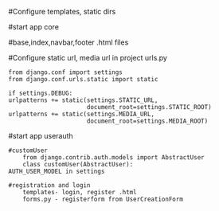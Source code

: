 #Configure templates, static dirs

#start app core

#base,index,navbar,footer .html files

#Configure static url, media url in project urls.py

    from django.conf import settings
    from django.conf.urls.static import static

    if settings.DEBUG:
    urlpatterns += static(settings.STATIC_URL,
                          document_root=settings.STATIC_ROOT)
    urlpatterns += static(settings.MEDIA_URL,
                          document_root=settings.MEDIA_ROOT)

#start app userauth
    
    #customUser
        from django.contrib.auth.models import AbstractUser
        class customUser(AbstractUser):
    AUTH_USER_MODEL in settings

    #registration and login
        templates- login, register .html
        forms.py - registerform from UserCreationForm
        


